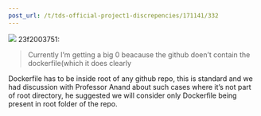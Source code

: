 ```yaml
---
post_url: /t/tds-official-project1-discrepencies/171141/332
---
```

![](https://dub1.discourse-cdn.com/flex013/user_avatar/discourse.onlinedegree.iitm.ac.in/23f2003751/48/68010_2.png) 23f2003751:

> Currently I’m getting a big 0 beacause the github doen’t contain the dockerfile(which it does clearly

Dockerfile has to be inside root of any github repo, this is standard and we had discussion with Professor Anand about such cases where it’s not part of root directory, he suggested we will consider only Dockerfile being present in root folder of the repo.